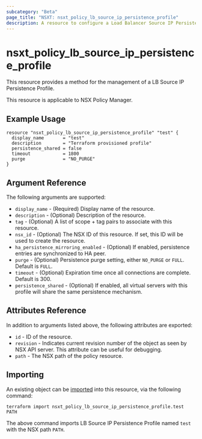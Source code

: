 ```yaml
---
subcategory: "Beta"
page_title: "NSXT: nsxt_policy_lb_source_ip_persistence_profile"
description: A resource to configure a Load Balancer Source IP Persistence Profile.
---
```


# nsxt_policy_lb_source_ip_persistence_profile

This resource provides a method for the management of a LB Source IP Persistence Profile.

This resource is applicable to NSX Policy Manager.

## Example Usage

```hcl
resource "nsxt_policy_lb_source_ip_persistence_profile" "test" {
  display_name       = "test"
  description        = "Terraform provisioned profile"
  persistence_shared = false
  timeout            = 1800
  purge              = "NO_PURGE"
}
```

## Argument Reference

The following arguments are supported:

* `display_name` - (Required) Display name of the resource.
* `description` - (Optional) Description of the resource.
* `tag` - (Optional) A list of scope + tag pairs to associate with this resource.
* `nsx_id` - (Optional) The NSX ID of this resource. If set, this ID will be used to create the resource.
* `ha_persistence_mirroring_enabled` - (Optional) If enabled, persistence entries are synchronized to HA peer.
* `purge` - (Optional) Persistence purge setting, either `NO_PURGE` or `FULL`. Default is `FULL`.
* `timeout` - (Optional) Expiration time once all connections are complete. Default is 300.
* `persistence_shared` - (Optional) If enabled, all virtual servers with this profile will share the same persistence mechanism.

## Attributes Reference

In addition to arguments listed above, the following attributes are exported:

* `id` - ID of the resource.
* `revision` - Indicates current revision number of the object as seen by NSX API server. This attribute can be useful for debugging.
* `path` - The NSX path of the policy resource.

## Importing

An existing object can be [imported][docs-import] into this resource, via the following command:

[docs-import]: https://developer.hashicorp.com/terraform/cli/import

```shell
terraform import nsxt_policy_lb_source_ip_persistence_profile.test PATH
```

The above command imports LB Source IP Persistence Profile named `test` with the NSX path `PATH`.
